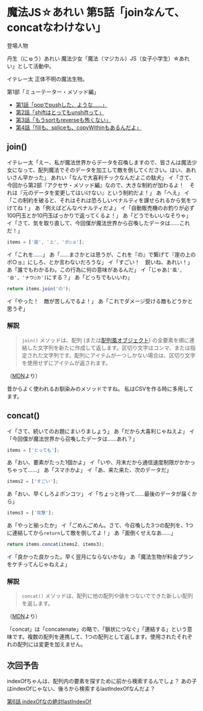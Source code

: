# 魔法JS☆あれい 第5話「joinなんて、concatなわけない」

登場人物

丹生（にゅう）あれい
魔法少女「魔法（マジカル）JS（女子小学生）☆あれい」として活動中。

イテレー太
正体不明の魔法生物。

第1部「ミューテーター・メソッド編」
* [第1話「popでpushした、ような……」](https://qiita.com/8amjp/items/e44e707ccc8c95b4a40d)
* [第2話「shiftはとってもunshiftって」](https://qiita.com/8amjp/items/3fc1b2defd28ba1c2df3)
* [第3話「もうsortもreverseも怖くない」](https://qiita.com/8amjp/items/86f5294981fbebd3fe2d)
* [第4話「fillも、spliceも、copyWithinもあるんだよ」](https://qiita.com/8amjp/items/0741e35b70ea32711265)

## join()

イテレー太「えー、私が魔法世界からデータを召喚しますので、皆さんは魔法少女になって、配列魔法でそのデータを加工して敵を倒してください。はい、あれいさん早かった」
あれい「なんで大喜利チックなんだよこの駄犬」
イ「さて、今回から第2部『アクセサ・メソッド編』なので、大きな制約が加わるよ！　それは『元のデータを変更してはいけない』という制約だよ！」
あ「へえ」
イ「この制約を破ると、それはそれは恐ろしいペナルティを課せられるから気をつけてね！」
あ「例えばどんなペナルティだよ」
イ「自動販売機のお釣りが必ず100円玉とか10円玉ばっかりで返ってくるよ！」
あ「どうでもいいなそりゃ」
イ「さて、気を取り直して、今回僕が魔法世界から召喚したデータは……これだ！」

```js
items = ['崖', '上', 'ポ○ョ'];
```

イ「これを……」
あ「……まさかとは思うが、これを『の』で繋げて『崖の上のポ○ョ』にしろ、とか言わないだろうな」
イ「すごい！　鋭いね、あれい！」
あ「誰でもわかるわ。この行為に何の意味があるんだ」
イ「じゃあ`['風', '谷', 'ナウ○カ']`にする？」
あ「どっちでもいいわ」

```js
return items.join('の');
```

イ「やった！　敵が苦しんでるよ！」
あ「これでダメージ受ける敵もどうかと思うぞ」

### 解説

> `join()` メソッドは、配列 (または[配列風オブジェクト](https://developer.mozilla.org/ja/docs/Web/JavaScript/Guide/Indexed_collections#Working_with_array-like_objects)) の全要素を順に連結した文字列を新たに作成して返します。区切り文字はコンマ、または指定された文字列です。配列にアイテムが一つしかない場合は、区切り文字を使用せずにアイテムが返されます。

（[MDN](https://developer.mozilla.org/ja/docs/Web/JavaScript/Reference/Global_Objects/Array/join)より）

昔からよく使われるお馴染みのメソッドですね。
私はCSVを作る時に多用してます。

## concat()

イ「さて、続いてのお題にまいりましょう」
あ「だから大喜利じゃねえよ」
イ「今回僕が魔法世界から召喚したデータは……あれ？」

```js
items = ['とっても'];
```

あ「おい、要素がたった1個かよ」
イ「いや、月末だから通信速度制限がかかっちゃって……」
あ「スマホかよ」
イ「あ、来た来た、次のデータだ」

```js
items2 = ['すごい'];
```

あ「おい、早くしろよポンコツ」
イ「ちょっと待って……最後のデータが届くから」

```js
items3 = ['攻撃'];
```

あ「やっと揃ったか」
イ「ごめんごめん。さて、今召喚した3つの配列を、1つに連結してから`return`して敵を倒してよ！」
あ「面倒くせえなあ……」

```js
return items.concat(items2, items3);
```

イ「良かった良かった。早く翌月にならないかな」
あ「魔法生物が料金プランをケチってんじゃねえよ」

### 解説

> `concat()` メソッドは、配列に他の配列や値をつないでできた新しい配列を返します。

（[MDN](https://developer.mozilla.org/ja/docs/Web/JavaScript/Reference/Global_Objects/Array/concat)より）


「concat」は「concatenate」の略で、「鎖状につなぐ」「連結する」という意味です。複数の配列を連携して、1つの配列として返します。使用されたそれぞれの配列には変更を加えません。

## 次回予告

indexOfちゃんは、配列内の要素を探すために前から検索するんでしょ？ 
あの子はindexOfじゃない、後ろから検索するlastIndexOfなんだよ？

[第6話 indexOfなの絶対lastIndexOf](https://qiita.com/8amjp/items/f7e421722e419c1c0a7d)
<!--stackedit_data:
eyJoaXN0b3J5IjpbLTc2MzcxMzE2MiwxOTY1MjIxMTU5LDg3MT
QyODkyNSwtMTcwNzE0Njg5MywtMjE0NDgzNTUyNCwxNzA0NTc2
MjQ2LC0xNTI3MzE2MzkzLC0xOTE4ODQ0MTI4LDE1NjkwNDA2MD
ksNTQ1NzE1MjMyLDMxMzYyODM3OCwzMTQ0MDc3MjUsLTE4Mzk2
MzY4NTIsLTE4Mjc3MjgwODIsLTQyNjU5NDU4MSwxNzg4MDk2Nz
c1XX0=
-->